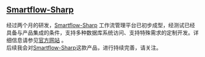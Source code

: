 ﻿## [Smartflow-Sharp](https://www.smartflow-sharp.com)
经过两个月的研发，[Smartflow-Sharp](https://www.smartflow-sharp.com) 工作流管理平台已初步成型，经测试已经具备与产品集成的条件，支持多种数据库系统访问、支持特殊需求的定制开发。详细信息请参见[官方网站](https://www.smartflow-sharp.com) 。  
后续我会对[Smartflow-Sharp](https://www.smartflow-sharp.com)这款产品，进行持续完善，请关注。
